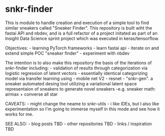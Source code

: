 # snkr-finder

This is module to handle creation and execution of a simple tool to find similar sneakers called "Sneaker Finder". This repository is built wiht the fastai API and nbdev, and is a full refactor of a project initated as part of an Insight Data Science sprint project which was executed in keras/tensorflow.  

Objectives:
    - learning PyTorch frameworks
    - learn fastai api
    - iterate on and extend simple POC "sneaker finder"
    - experiment with nbdev


The intention is to also make this repository the basis of the iterations of snkr-finder including:
    - validation of results through categorization via logistic regression of latent vectors
    - essentially identical categorizing model via transfer learning using
        - mobile net V2
        - resnet
    - "snkr-gen". a sneaker automated desing tool utilizing a variational latent space representaion of sneakers to generate novel sneakers 
        -e.g. sneaker math:   airmax + converse all star


CAVEATS:
    - might change the neame to snkr-utils
    - i like IDEs, but I also like experimentation so I'm going to immerse myself in this mode and see how it works for me.
    
    
    
SEE ALSO:
    - blog posts TBD
    - other repositories TBD
    - links / inspiration TBD
